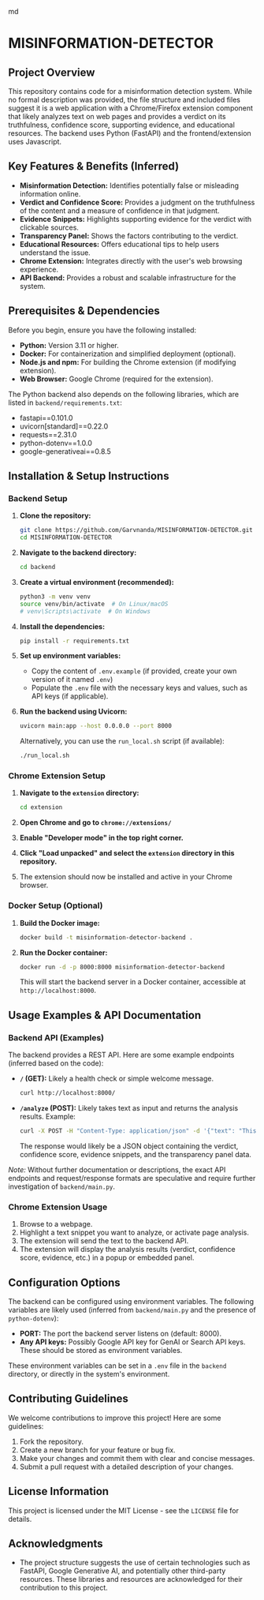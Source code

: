 md
# MISINFORMATION-DETECTOR

## Project Overview

This repository contains code for a misinformation detection system. While no formal description was provided, the file structure and included files suggest it is a web application with a Chrome/Firefox extension component that likely analyzes text on web pages and provides a verdict on its truthfulness, confidence score, supporting evidence, and educational resources. The backend uses Python (FastAPI) and the frontend/extension uses Javascript.

## Key Features & Benefits (Inferred)

*   **Misinformation Detection:** Identifies potentially false or misleading information online.
*   **Verdict and Confidence Score:** Provides a judgment on the truthfulness of the content and a measure of confidence in that judgment.
*   **Evidence Snippets:** Highlights supporting evidence for the verdict with clickable sources.
*   **Transparency Panel:** Shows the factors contributing to the verdict.
*   **Educational Resources:** Offers educational tips to help users understand the issue.
*   **Chrome Extension:** Integrates directly with the user's web browsing experience.
*   **API Backend:** Provides a robust and scalable infrastructure for the system.

## Prerequisites & Dependencies

Before you begin, ensure you have the following installed:

*   **Python:** Version 3.11 or higher.
*   **Docker:** For containerization and simplified deployment (optional).
*   **Node.js and npm:** For building the Chrome extension (if modifying extension).
*   **Web Browser:** Google Chrome (required for the extension).

The Python backend also depends on the following libraries, which are listed in `backend/requirements.txt`:

*   fastapi==0.101.0
*   uvicorn[standard]==0.22.0
*   requests==2.31.0
*   python-dotenv==1.0.0
*   google-generativeai==0.8.5

## Installation & Setup Instructions

### Backend Setup

1.  **Clone the repository:**

    ```bash
    git clone https://github.com/Garvnanda/MISINFORMATION-DETECTOR.git
    cd MISINFORMATION-DETECTOR
    ```

2.  **Navigate to the backend directory:**

    ```bash
    cd backend
    ```

3.  **Create a virtual environment (recommended):**

    ```bash
    python3 -m venv venv
    source venv/bin/activate  # On Linux/macOS
    # venv\Scripts\activate  # On Windows
    ```

4.  **Install the dependencies:**

    ```bash
    pip install -r requirements.txt
    ```

5. **Set up environment variables:**

   *   Copy the content of `.env.example` (if provided, create your own version of it named `.env`)
   *   Populate the `.env` file with the necessary keys and values, such as API keys (if applicable).

6.  **Run the backend using Uvicorn:**

    ```bash
    uvicorn main:app --host 0.0.0.0 --port 8000
    ```

    Alternatively, you can use the `run_local.sh` script (if available):

    ```bash
    ./run_local.sh
    ```

### Chrome Extension Setup

1.  **Navigate to the `extension` directory:**

    ```bash
    cd extension
    ```

2.  **Open Chrome and go to `chrome://extensions/`**

3.  **Enable "Developer mode" in the top right corner.**

4.  **Click "Load unpacked" and select the `extension` directory in this repository.**

5.  The extension should now be installed and active in your Chrome browser.

### Docker Setup (Optional)

1.  **Build the Docker image:**

    ```bash
    docker build -t misinformation-detector-backend .
    ```

2.  **Run the Docker container:**

    ```bash
    docker run -d -p 8000:8000 misinformation-detector-backend
    ```

    This will start the backend server in a Docker container, accessible at `http://localhost:8000`.

## Usage Examples & API Documentation

### Backend API (Examples)

The backend provides a REST API. Here are some example endpoints (inferred based on the code):

*   **`/` (GET):**  Likely a health check or simple welcome message.

    ```bash
    curl http://localhost:8000/
    ```

*   **`/analyze` (POST):** Likely takes text as input and returns the analysis results. Example:

    ```bash
    curl -X POST -H "Content-Type: application/json" -d '{"text": "This is a test sentence."}' http://localhost:8000/analyze
    ```

    The response would likely be a JSON object containing the verdict, confidence score, evidence snippets, and the transparency panel data.

*Note:* Without further documentation or descriptions, the exact API endpoints and request/response formats are speculative and require further investigation of `backend/main.py`.

### Chrome Extension Usage

1.  Browse to a webpage.
2.  Highlight a text snippet you want to analyze, or activate page analysis.
3.  The extension will send the text to the backend API.
4.  The extension will display the analysis results (verdict, confidence score, evidence, etc.) in a popup or embedded panel.

## Configuration Options

The backend can be configured using environment variables. The following variables are likely used (inferred from `backend/main.py` and the presence of `python-dotenv`):

*   **PORT:** The port the backend server listens on (default: 8000).
*   **Any API keys:** Possibly Google API key for GenAI or Search API keys.  These should be stored as environment variables.

These environment variables can be set in a `.env` file in the `backend` directory, or directly in the system's environment.

## Contributing Guidelines

We welcome contributions to improve this project! Here are some guidelines:

1.  Fork the repository.
2.  Create a new branch for your feature or bug fix.
3.  Make your changes and commit them with clear and concise messages.
4.  Submit a pull request with a detailed description of your changes.

## License Information

This project is licensed under the MIT License - see the `LICENSE` file for details.

## Acknowledgments

*   The project structure suggests the use of certain technologies such as FastAPI, Google Generative AI, and potentially other third-party resources. These libraries and resources are acknowledged for their contribution to this project.